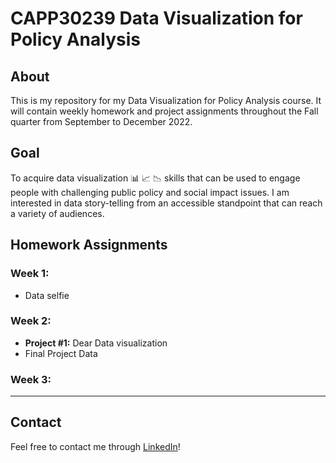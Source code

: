 # CAPP30239 Data Visualization for Policy Analysis

## About
This is my repository for my Data Visualization for Policy Analysis course. It will contain weekly homework and project assignments throughout the Fall quarter from September to December 2022.

## Goal
To acquire data visualization 📊 📈 📉 skills that can be used to engage people with challenging public policy and social impact issues. I am interested in data story-telling from an accessible standpoint that can reach a variety of audiences. 

## Homework Assignments

### Week 1:
- Data selfie

### Week 2:
- **Project #1:** Dear Data visualization
- Final Project Data

### Week 3:


---
## Contact
Feel free to contact me through [LinkedIn](https://www.linkedin.com/in/mariagabrielaayala/)!